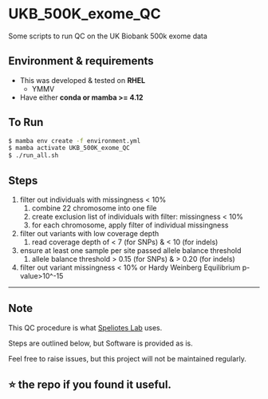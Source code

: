 # UKB_500K_exome_QC

Some scripts to run QC on the UK Biobank 500k exome data


## Environment & requirements
 - This was developed & tested on **RHEL**
   - YMMV
 - Have either **conda or mamba >= 4.12**

## To Run

```bash
$ mamba env create -f environment.yml
$ mamba activate UKB_500K_exome_QC
$ ./run_all.sh
```

## Steps
 1. filter out individuals with missingness < 10%
    1. combine 22 chromosome into one file
    2. create exclusion list of individuals with filter: missingness < 10%
    3. for each chromosome, apply filter of individual missingness
 2. filter out variants with low coverage depth
    1. read coverage depth of < 7 (for SNPs) & < 10 (for indels)
 3. ensure at least one sample per site passed allele balance threshold
    1. allele balance threshold > 0.15 (for SNPs) & > 0.20 (for indels)
 3. filter out variant missingness < 10% or Hardy Weinberg Equilibrium p-value>10^-15
    



---
## Note

This QC procedure is what [Speliotes Lab](spelioteslab.com/) uses.

Steps are outlined below, but Software is provided as is.

Feel free to raise issues, but this project will not be maintained regularly.

⭐ the repo if you found it useful.
---
